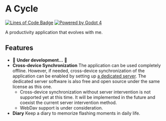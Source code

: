# A Cycle

[![Lines of Code Badge](https://lightyears1998.github.io/a-cycle/badge.svg)](https://github.com/lightyears1998/a-cycle/)
[![Powered by Godot 4](https://img.shields.io/badge/Godot-v4.0.beta1.official-blue)](https://godotengine.org/)

A productivity application that evolves with me.

## Features

- 🚧 **Under development...** 🚧
- **Cross-device Synchronization** The application can be used completely offline. However, if needed, cross-device synchronization of the application can be enabled by setting up [a dedicated server](https://github.com/lightyears1998/a-cycle-server). The dedicated server software is also free and open source under the same license as this one.
  - Cross-device synchronization without server intervention is not supported yet at this time. It will be implemented in the future and coexist  the current server intervention method.
  - WebDav support is under consideration.
- **Diary** Keep a diary to memorize flashing moments in daily life.
